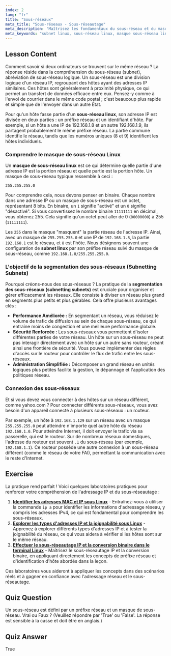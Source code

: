 ```yaml
---
index: 2
lang: "fr"
title: "Sous-réseaux"
meta_title: "Sous-réseaux - Sous-réseautage"
meta_description: "Maîtrisez les fondamentaux du sous-réseau et du masque de sous-réseau Linux. Ce guide explique le sous-réseautage, les préfixes réseau et comment gérer la segmentation réseau dans un environnement Linux avec sous-réseaux."
meta_keywords: "subnet linux, sous-réseau linux, masque sous-réseau linux, sous-réseautage sous-réseaux, sous-réseaux, masque de sous-réseau, préfixe réseau, réseau Linux, adresse IP"
---
```


## Lesson Content

Comment savoir si deux ordinateurs se trouvent sur le même réseau ? La réponse réside dans la compréhension du sous-réseau (subnet), abréviation de sous-réseau logique. Un sous-réseau est une division logique d'un réseau IP, regroupant des hôtes ayant des adresses IP similaires. Ces hôtes sont généralement à proximité physique, ce qui permet un transfert de données efficace entre eux. Pensez-y comme à l'envoi de courrier dans le même code postal ; c'est beaucoup plus rapide et simple que de l'envoyer dans un autre État.

Pour qu'un hôte fasse partie d'un **sous-réseau linux**, son adresse IP est divisée en deux parties : un préfixe réseau et un identifiant d'hôte. Par exemple, si un hôte a une IP de 192.168.1.8 et un autre 192.168.1.9, ils partagent probablement le même préfixe réseau. La partie commune identifie le réseau, tandis que les numéros uniques (8 et 9) identifient les hôtes individuels.

### Comprendre le masque de sous-réseau Linux

Un **masque de sous-réseau linux** est ce qui détermine quelle partie d'une adresse IP est la portion réseau et quelle partie est la portion hôte. Un masque de sous-réseau typique ressemble à ceci :

```plaintext
255.255.255.0
```

Pour comprendre cela, nous devons penser en binaire. Chaque nombre dans une adresse IP ou un masque de sous-réseau est un octet, représentant 8 bits. En binaire, un `1` signifie "activé" et un `0` signifie "désactivé". Si vous convertissez le nombre binaire `11111111` en décimal, vous obtenez 255. Cela signifie qu'un octet peut aller de 0 (`00000000`) à 255 (`11111111`).

Les `255` dans le masque "masquent" la partie réseau de l'adresse IP. Ainsi, avec un masque de `255.255.255.0` et une IP de `192.168.1.8`, la partie `192.168.1` est le réseau, et `8` est l'hôte. Nous désignons souvent une configuration de **subnet linux** par son préfixe réseau suivi du masque de sous-réseau, comme `192.168.1.0/255.255.255.0`.

### L'objectif de la segmentation des sous-réseaux (Subnetting Subnets)

Pourquoi créons-nous des sous-réseaux ? La pratique de la **segmentation des sous-réseaux (subnetting subnets)** est cruciale pour organiser et gérer efficacement les réseaux. Elle consiste à diviser un réseau plus grand en segments plus petits et plus gérables. Cela offre plusieurs avantages clés :

- **Performance Améliorée :** En segmentant un réseau, vous réduisez le volume de trafic de diffusion au sein de chaque sous-réseau, ce qui entraîne moins de congestion et une meilleure performance globale.
- **Sécurité Renforcée :** Les sous-réseaux vous permettent d'isoler différentes parties de votre réseau. Un hôte sur un sous-réseau ne peut pas interagir directement avec un hôte sur un autre sans routeur, créant ainsi une frontière de sécurité. Vous pouvez implémenter des règles d'accès sur le routeur pour contrôler le flux de trafic entre les sous-réseaux.
- **Administration Simplifiée :** Décomposer un grand réseau en unités logiques plus petites facilite la gestion, le dépannage et l'application des politiques réseau.

### Connexion des sous-réseaux

Et si vous devez vous connecter à des hôtes sur un réseau différent, comme yahoo.com ? Pour connecter différents sous-réseaux, vous avez besoin d'un appareil connecté à plusieurs sous-réseaux : un routeur.

Par exemple, un hôte à `192.168.1.129` sur un réseau avec un masque `255.255.255.0` peut atteindre n'importe quel autre hôte du réseau `192.168.1.0`. Pour atteindre Internet, il doit envoyer le trafic via sa passerelle, qui est le routeur. Sur de nombreux réseaux domestiques, l'adresse du routeur est souvent `.1` du sous-réseau (par exemple, `192.168.1.1`). Ce routeur possède une autre connexion à un sous-réseau différent (comme le réseau de votre FAI), permettant la communication avec le reste d'Internet.

## Exercise

La pratique rend parfait ! Voici quelques laboratoires pratiques pour renforcer votre compréhension de l'adressage IP et du sous-réseautage :

1. **[Identifier les adresses MAC et IP sous Linux](https://labex.io/fr/labs/comptia-identify-mac-and-ip-addresses-in-linux-592731)** - Entraînez-vous à utiliser la commande `ip a` pour identifier les informations d'adressage réseau, y compris les adresses IPv4, ce qui est fondamental pour comprendre les sous-réseaux.
2. **[Explorer les types d'adresses IP et la joignabilité sous Linux](https://labex.io/fr/labs/comptia-explore-ip-address-types-and-reachability-in-linux-592780)** - Apprenez à explorer différents types d'adresses IP et à tester la joignabilité du réseau, ce qui vous aidera à vérifier si les hôtes sont sur le même réseau.
3. **[Effectuer le sous-réseautage IP et la conversion binaire dans le terminal Linux](https://labex.io/fr/labs/comptia-perform-ip-subnetting-and-binary-conversion-in-the-linux-terminal-592782)** - Maîtrisez le sous-réseautage IP et la conversion binaire, en appliquant directement les concepts de préfixe réseau et d'identification d'hôte abordés dans la leçon.

Ces laboratoires vous aideront à appliquer les concepts dans des scénarios réels et à gagner en confiance avec l'adressage réseau et le sous-réseautage.

## Quiz Question

Un sous-réseau est défini par un préfixe réseau et un masque de sous-réseau. Vrai ou Faux ? (Veuillez répondre par 'True' ou 'False'. La réponse est sensible à la casse et doit être en anglais.)

## Quiz Answer

True
